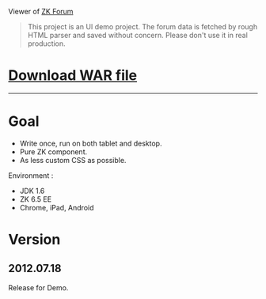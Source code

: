 Viewer of [ZK Forum](http://www.zkoss.org/forum/)

> This project is an UI demo project. 
> The forum data is fetched by rough HTML parser and saved without concern.
> Please don't use it in real production.

# [Download WAR file](https://github.com/downloads/MontyPan/ZKForumViewer/ZKForumViewer-6.5.0.FL.20120730.war)
___________________________________________________________________________

Goal
====
* Write once, run on both tablet and desktop.
* Pure ZK component.
* As less custom CSS as possible.

Environment :
* JDK 1.6
* ZK 6.5 EE
* Chrome, iPad, Android

Version
=======

2012.07.18
----------
Release for Demo.